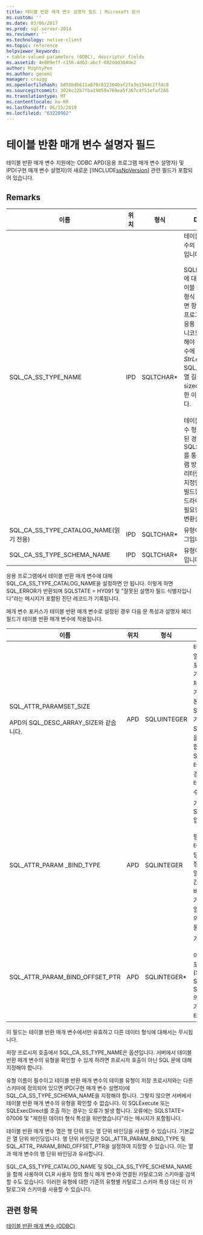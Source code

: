 ```yaml
---
title: 테이블 반환 매개 변수 설명자 필드 | Microsoft 문서
ms.custom: ''
ms.date: 03/06/2017
ms.prod: sql-server-2014
ms.reviewer: ''
ms.technology: native-client
ms.topic: reference
helpviewer_keywords:
- table-valued parameters (ODBC), descriptor fields
ms.assetid: 4e009eff-c156-4d63-abcf-082ddd304de2
author: MightyPen
ms.author: genemi
manager: craigg
ms.openlocfilehash: bd58bdb611a070c812364baf2fa3e1544c2ffdc9
ms.sourcegitcommit: 3026c22b7fba19059a769ea5f367c4f51efaf286
ms.translationtype: MT
ms.contentlocale: ko-KR
ms.lasthandoff: 06/15/2019
ms.locfileid: "63228962"
---
```

# <a name="table-valued-parameter-descriptor-fields"></a>테이블 반환 매개 변수 설명자 필드
  테이블 반환 매개 변수 지원에는 ODBC APD(응용 프로그램 매개 변수 설명자) 및 IPD(구현 매개 변수 설명자)의 새로운 [!INCLUDE[ssNoVersion](../../includes/ssnoversion-md.md)] 관련 필드가 포함되어 있습니다.  
  
## <a name="remarks"></a>Remarks  
  
|이름|위치|형식|Description|  
|----------|--------------|----------|-----------------|  
|SQL_CA_SS_TYPE_NAME|IPD|SQLTCHAR*|테이블 반환 매개 변수의 서버 유형 이름입니다.<br /><br /> SQLBindParameter에 대 한 호출에서 테이블 반환 매개 변수 형식 이름을 지정 하면 항상 ANSI 응용 프로그램으로 작성 된 응용 프로그램에도 유니코드 값으로 지정 해야 합니다. 매개 변수에 사용 된 값 *StrLen_or_IndPtr* SQL_NTS 또는 문자열 길이의 sizeof(WCHAR) 곱한 이름 이어야 합니다.<br /><br /> 테이블 반환 매개 변수 형식 이름을 지정 된 경우 SQLSetDescField를 통해 응용 프로그램 방식으로 따르는 리터럴을 사용 하 여 지정할 수 있습니다 빌드됩니다. ODBC 드라이버 관리자에서 필요한 모든 유니코드 변환을 수행합니다.|  
|SQL_CA_SS_TYPE_CATALOG_NAME(읽기 전용)|IPD|SQLTCHAR*|유형이 정의된 카탈로그입니다.|  
|SQL_CA_SS_TYPE_SCHEMA_NAME|IPD|SQLTCHAR*|유형이 정의된 스키마입니다.|  
  
 응용 프로그램에서 테이블 반환 매개 변수에 대해 SQL_CA_SS_TYPE_CATALOG_NAME을 설정하면 안 됩니다. 이렇게 하면 SQL_ERROR가 반환되며 SQLSTATE = HY091 및 "잘못된 설명자 필드 식별자입니다"라는 메시지가 포함된 진단 레코드가 기록됩니다.  
  
 매개 변수 포커스가 테이블 반환 매개 변수로 설정된 경우 다음 문 특성과 설명자 헤더 필드가 테이블 반환 매개 변수에 적용됩니다.  
  
|이름|위치|형식|Description|  
|----------|--------------|----------|-----------------|  
|SQL_ATTR_PARAMSET_SIZE<br /><br /> APD의 SQL_DESC_ARRAY_SIZE와 같습니다.|APD|SQLUINTEGER|테이블 반환 매개 변수에 대한 버퍼 배열의 배열 크기입니다. 이 값은 버퍼에 포함될 최대 행 수이거나 행의 버퍼 크기입니다. 테이블 반환 매개 변수 값 자체는 버퍼에 포함될 수 있는 것보다 많거나 적은 행을 포함할 수 있습니다. 기본값은 1입니다. **참고:**  SQL_SOPT_SS_PARAM_FOCUS가 기본값인 0으로 설정 하는 경우 SQL_ATTR_PARAMSET_SIZE는 문을 참조 하 고 매개 변수 집합 수를 지정 합니다. SQL_SOPT_SS_PARAM_FOCUS가 테이블 반환 매개 변수의 서수로 설정된 경우 테이블 반환 매개 변수를 참조하며 테이블 반환 매개 변수에 대해 매개 변수 집합당 행 수를 지정합니다.|  
|SQL_ATTR_PARAM _BIND_TYPE|APD|SQLINTEGER|기본값은 SQL_PARAM_BIND_BY_COLUMN입니다.<br /><br /> 행 단위 바인딩을 선택하려면 이 필드를 테이블 반환 매개 변수 행 집합에 바인딩될 버퍼 인스턴스나 구조의 길이로 설정합니다. 이 길이에는 바인딩된 모든 열과 구조 또는 버퍼의 패딩에 대한 공간이 포함되어야 합니다. 이렇게 하면 바인딩된 열의 주소가 지정된 길이로 증가할 때 결과가 다음 행에 있는 동일한 열의 시작 부분을 가리킵니다. ANSI C의 `sizeof` 연산자를 사용하는 경우 이 동작이 유지됩니다.|  
|SQL_ATTR_PARAM_BIND_OFFSET_PTR|APD|SQLINTEGER*|기본값은 Null 포인터입니다.<br /><br /> 이 필드가 Null이 아니면 드라이버에서 포인터를 역참조하고, 설명자 레코드(SQL_DESC_DATA_PTR, SQL_DESC_INDICATOR_PTR 및 SQL_DESC_OCTET_LENGTH_PTR)의 각 지연된 필드에 역참조된 값을 추가하며, 새 포인터 값을 사용하여 데이터 값에 액세스합니다.|  
  
 이 필드는 테이블 반환 매개 변수에서만 유효하고 다른 데이터 형식에 대해서는 무시됩니다.  
  
 저장 프로시저 호출에서 SQL_CA_SS_TYPE_NAME은 옵션입니다. 서버에서 테이블 반환 매개 변수의 유형을 확인할 수 있게 하려면 프로시저 호출이 아닌 SQL 문에 대해 지정해야 합니다.  
  
 유형 이름이 필수이고 테이블 반환 매개 변수의 테이블 유형이 저장 프로시저와는 다른 스키마에 정의되어 있으면 IPD(구현 매개 변수 설명자)에 SQL_CA_SS_TYPE_SCHEMA_NAME을 지정해야 합니다. 그렇지 않으면 서버에서 테이블 반환 매개 변수의 유형을 확인할 수 없습니다. 이 SQLExecute 또는 SQLExecDirect를 호출 하는 경우는 오류가 발생 합니다. 오류에는 SQLSTATE= 07006 및 "제한된 데이터 형식 특성을 위반했습니다"라는 메시지가 포함됩니다.  
  
 테이블 반환 매개 변수 열은 행 단위 또는 열 단위 바인딩을 사용할 수 있습니다. 기본값은 열 단위 바인딩입니다. 행 단위 바인딩은 SQL_ATTR_PARAM_BIND_TYPE 및 SQL_ATTR_ PARAM_BIND_OFFSET_PTR을 설정하여 지정할 수 있습니다. 이는 열과 매개 변수의 행 단위 바인딩과 유사합니다.  
  
 SQL_CA_SS_TYPE_CATALOG_NAME 및 SQL_CA_SS_TYPE_SCHEMA_NAME을 함께 사용하여 CLR 사용자 정의 형식 매개 변수와 연결된 카탈로그와 스키마를 검색할 수도 있습니다. 이러한 유형에 대한 기존의 유형별 카탈로그 스키마 특성 대신 이 카탈로그와 스키마를 사용할 수 있습니다.  
  
## <a name="see-also"></a>관련 항목  
 [테이블 반환 매개 변수 &#40;ODBC&#41;](table-valued-parameters-odbc.md)  
  
  
